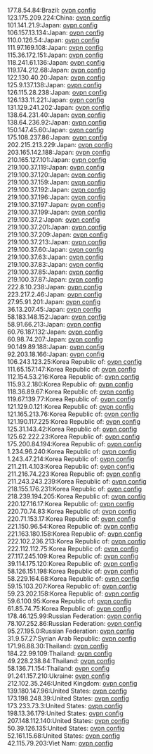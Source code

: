177.8.54.84:Brazil: [ovpn config](vpn/177_8_54_84.ovpn)  
123.175.209.224:China: [ovpn config](vpn/123_175_209_224.ovpn)  
101.141.21.9:Japan: [ovpn config](vpn/101_141_21_9.ovpn)  
106.157.13.134:Japan: [ovpn config](vpn/106_157_13_134.ovpn)  
110.0.126.54:Japan: [ovpn config](vpn/110_0_126_54.ovpn)  
111.97.169.108:Japan: [ovpn config](vpn/111_97_169_108.ovpn)  
115.36.172.151:Japan: [ovpn config](vpn/115_36_172_151.ovpn)  
118.241.61.136:Japan: [ovpn config](vpn/118_241_61_136.ovpn)  
119.174.212.68:Japan: [ovpn config](vpn/119_174_212_68.ovpn)  
122.130.40.20:Japan: [ovpn config](vpn/122_130_40_20.ovpn)  
125.9.137.138:Japan: [ovpn config](vpn/125_9_137_138.ovpn)  
126.115.28.238:Japan: [ovpn config](vpn/126_115_28_238.ovpn)  
126.133.11.221:Japan: [ovpn config](vpn/126_133_11_221.ovpn)  
131.129.241.202:Japan: [ovpn config](vpn/131_129_241_202.ovpn)  
138.64.231.40:Japan: [ovpn config](vpn/138_64_231_40.ovpn)  
138.64.236.92:Japan: [ovpn config](vpn/138_64_236_92.ovpn)  
150.147.45.60:Japan: [ovpn config](vpn/150_147_45_60.ovpn)  
175.108.237.86:Japan: [ovpn config](vpn/175_108_237_86.ovpn)  
202.215.213.229:Japan: [ovpn config](vpn/202_215_213_229.ovpn)  
203.165.142.188:Japan: [ovpn config](vpn/203_165_142_188.ovpn)  
210.165.127.101:Japan: [ovpn config](vpn/210_165_127_101.ovpn)  
219.100.37.119:Japan: [ovpn config](vpn/219_100_37_119.ovpn)  
219.100.37.120:Japan: [ovpn config](vpn/219_100_37_120.ovpn)  
219.100.37.159:Japan: [ovpn config](vpn/219_100_37_159.ovpn)  
219.100.37.192:Japan: [ovpn config](vpn/219_100_37_192.ovpn)  
219.100.37.196:Japan: [ovpn config](vpn/219_100_37_196.ovpn)  
219.100.37.197:Japan: [ovpn config](vpn/219_100_37_197.ovpn)  
219.100.37.199:Japan: [ovpn config](vpn/219_100_37_199.ovpn)  
219.100.37.2:Japan: [ovpn config](vpn/219_100_37_2.ovpn)  
219.100.37.201:Japan: [ovpn config](vpn/219_100_37_201.ovpn)  
219.100.37.209:Japan: [ovpn config](vpn/219_100_37_209.ovpn)  
219.100.37.213:Japan: [ovpn config](vpn/219_100_37_213.ovpn)  
219.100.37.60:Japan: [ovpn config](vpn/219_100_37_60.ovpn)  
219.100.37.63:Japan: [ovpn config](vpn/219_100_37_63.ovpn)  
219.100.37.83:Japan: [ovpn config](vpn/219_100_37_83.ovpn)  
219.100.37.85:Japan: [ovpn config](vpn/219_100_37_85.ovpn)  
219.100.37.87:Japan: [ovpn config](vpn/219_100_37_87.ovpn)  
222.8.10.238:Japan: [ovpn config](vpn/222_8_10_238.ovpn)  
223.217.2.46:Japan: [ovpn config](vpn/223_217_2_46.ovpn)  
27.95.91.201:Japan: [ovpn config](vpn/27_95_91_201.ovpn)  
36.13.207.45:Japan: [ovpn config](vpn/36_13_207_45.ovpn)  
58.183.148.152:Japan: [ovpn config](vpn/58_183_148_152.ovpn)  
58.91.66.213:Japan: [ovpn config](vpn/58_91_66_213.ovpn)  
60.76.187.132:Japan: [ovpn config](vpn/60_76_187_132.ovpn)  
60.98.74.207:Japan: [ovpn config](vpn/60_98_74_207.ovpn)  
90.149.89.188:Japan: [ovpn config](vpn/90_149_89_188.ovpn)  
92.203.18.166:Japan: [ovpn config](vpn/92_203_18_166.ovpn)  
106.243.123.25:Korea Republic of: [ovpn config](vpn/106_243_123_25.ovpn)  
111.65.157.147:Korea Republic of: [ovpn config](vpn/111_65_157_147.ovpn)  
112.154.53.216:Korea Republic of: [ovpn config](vpn/112_154_53_216.ovpn)  
115.93.2.180:Korea Republic of: [ovpn config](vpn/115_93_2_180.ovpn)  
118.36.89.67:Korea Republic of: [ovpn config](vpn/118_36_89_67.ovpn)  
119.67.139.77:Korea Republic of: [ovpn config](vpn/119_67_139_77.ovpn)  
121.129.0.121:Korea Republic of: [ovpn config](vpn/121_129_0_121.ovpn)  
121.165.213.76:Korea Republic of: [ovpn config](vpn/121_165_213_76.ovpn)  
121.190.117.225:Korea Republic of: [ovpn config](vpn/121_190_117_225.ovpn)  
125.31.143.42:Korea Republic of: [ovpn config](vpn/125_31_143_42.ovpn)  
125.62.222.23:Korea Republic of: [ovpn config](vpn/125_62_222_23.ovpn)  
175.200.84.194:Korea Republic of: [ovpn config](vpn/175_200_84_194.ovpn)  
1.234.96.240:Korea Republic of: [ovpn config](vpn/1_234_96_240.ovpn)  
1.243.47.214:Korea Republic of: [ovpn config](vpn/1_243_47_214.ovpn)  
211.211.4.103:Korea Republic of: [ovpn config](vpn/211_211_4_103.ovpn)  
211.216.74.223:Korea Republic of: [ovpn config](vpn/211_216_74_223.ovpn)  
211.243.243.239:Korea Republic of: [ovpn config](vpn/211_243_243_239.ovpn)  
218.155.176.231:Korea Republic of: [ovpn config](vpn/218_155_176_231.ovpn)  
218.239.194.205:Korea Republic of: [ovpn config](vpn/218_239_194_205.ovpn)  
220.127.16.17:Korea Republic of: [ovpn config](vpn/220_127_16_17.ovpn)  
220.70.74.83:Korea Republic of: [ovpn config](vpn/220_70_74_83.ovpn)  
220.71.153.17:Korea Republic of: [ovpn config](vpn/220_71_153_17.ovpn)  
221.150.96.54:Korea Republic of: [ovpn config](vpn/221_150_96_54.ovpn)  
221.163.180.158:Korea Republic of: [ovpn config](vpn/221_163_180_158.ovpn)  
222.102.236.213:Korea Republic of: [ovpn config](vpn/222_102_236_213.ovpn)  
222.112.112.75:Korea Republic of: [ovpn config](vpn/222_112_112_75.ovpn)  
27.117.245.109:Korea Republic of: [ovpn config](vpn/27_117_245_109.ovpn)  
39.114.175.120:Korea Republic of: [ovpn config](vpn/39_114_175_120.ovpn)  
58.126.151.198:Korea Republic of: [ovpn config](vpn/58_126_151_198.ovpn)  
58.229.164.68:Korea Republic of: [ovpn config](vpn/58_229_164_68.ovpn)  
59.15.103.207:Korea Republic of: [ovpn config](vpn/59_15_103_207.ovpn)  
59.23.202.158:Korea Republic of: [ovpn config](vpn/59_23_202_158.ovpn)  
59.6.100.95:Korea Republic of: [ovpn config](vpn/59_6_100_95.ovpn)  
61.85.74.75:Korea Republic of: [ovpn config](vpn/61_85_74_75.ovpn)  
178.46.125.99:Russian Federation: [ovpn config](vpn/178_46_125_99.ovpn)  
78.107.252.86:Russian Federation: [ovpn config](vpn/78_107_252_86.ovpn)  
95.27.195.0:Russian Federation: [ovpn config](vpn/95_27_195_0.ovpn)  
31.9.57.27:Syrian Arab Republic: [ovpn config](vpn/31_9_57_27.ovpn)  
171.96.88.30:Thailand: [ovpn config](vpn/171_96_88_30.ovpn)  
184.22.99.109:Thailand: [ovpn config](vpn/184_22_99_109.ovpn)  
49.228.238.84:Thailand: [ovpn config](vpn/49_228_238_84.ovpn)  
58.136.71.154:Thailand: [ovpn config](vpn/58_136_71_154.ovpn)  
91.241.157.210:Ukraine: [ovpn config](vpn/91_241_157_210.ovpn)  
212.102.35.246:United Kingdom: [ovpn config](vpn/212_102_35_246.ovpn)  
139.180.147.96:United States: [ovpn config](vpn/139_180_147_96.ovpn)  
173.198.248.39:United States: [ovpn config](vpn/173_198_248_39.ovpn)  
173.233.73.3:United States: [ovpn config](vpn/173_233_73_3.ovpn)  
198.13.36.179:United States: [ovpn config](vpn/198_13_36_179.ovpn)  
207.148.112.140:United States: [ovpn config](vpn/207_148_112_140.ovpn)  
50.39.126.135:United States: [ovpn config](vpn/50_39_126_135.ovpn)  
52.161.15.68:United States: [ovpn config](vpn/52_161_15_68.ovpn)  
42.115.79.203:Viet Nam: [ovpn config](vpn/42_115_79_203.ovpn)  
